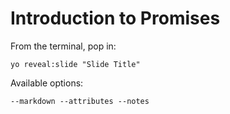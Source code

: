 
# Introduction to Promises

From the terminal, pop in:

  ```yo reveal:slide "Slide Title"```

Available options:

 ```--markdown --attributes --notes```

